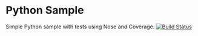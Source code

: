 Python Sample
=====================

Simple Python sample with tests using Nose and Coverage.
[![Build Status](https://apibeta.shippable.com/projects/5447596ec2b9a036575fe500/badge?branchName=master)](https://appbeta.shippable.com/projects/5447596ec2b9a036575fe500/builds/latest)
